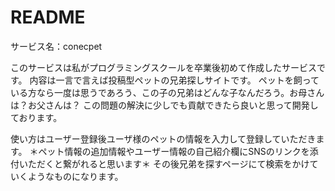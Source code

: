 # README

サービス名：conecpet

このサービスは私がプログラミングスクールを卒業後初めて作成したサービスです。
内容は一言で言えば投稿型ペットの兄弟探しサイトです。
ペットを飼っている方なら一度は思うであろう、この子の兄弟はどんな子なんだろう。お母さんは？お父さんは？
この問題の解決に少しでも貢献できたら良いと思って開発しております。

使い方はユーザー登録後ユーザ様のペットの情報を入力して登録していただきます。
＊ペット情報の追加情報やユーザー情報の自己紹介欄にSNSのリンクを添付いただくと繋がれると思います＊
その後兄弟を探すページにて検索をかけていくようなものになります。
